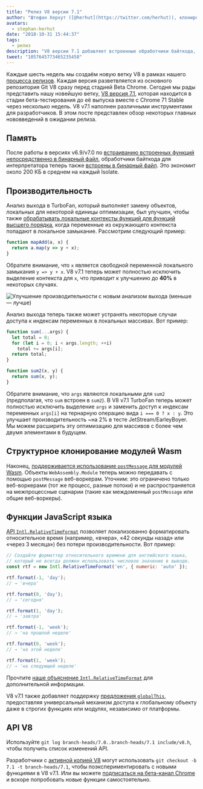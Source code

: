 ```yaml
---
title: "Релиз V8 версии 7.1"
author: "Штефан Херхут ([@herhut](https://twitter.com/herhut)), клонированный создатель клонов"
avatars: 
  - stephan-herhut
date: "2018-10-31 15:44:37"
tags: 
  - релиз
description: "V8 версии 7.1 добавляет встроенные обработчики байткода, улучшенный анализ выхода TurboFan, postMessage(wasmModule), Intl.RelativeTimeFormat и globalThis!"
tweet: "1057645773465235458"
---
```

Каждые шесть недель мы создаём новую ветку V8 в рамках нашего [процесса релизов](/docs/release-process). Каждая версия разветвляется из основного репозитория Git V8 сразу перед стадией Beta Chrome. Сегодня мы рады представить нашу новейшую ветку, [V8 версия 7.1](https://chromium.googlesource.com/v8/v8.git/+log/branch-heads/7.1), которая находится в стадии бета-тестирования до её выпуска вместе с Chrome 71 Stable через несколько недель. V8 v7.1 наполнен различными инструментами для разработчиков. В этом посте представлен обзор некоторых главных нововведений в ожидании релиза.

<!--truncate-->
## Память

После работы в версиях v6.9/v7.0 по [встраиванию встроенных функций непосредственно в бинарный файл](/blog/embedded-builtins), обработчики байткода для интерпретатора теперь также [встроены в бинарный файл](https://bugs.chromium.org/p/v8/issues/detail?id=8068). Это экономит около 200 КБ в среднем на каждый Isolate.

## Производительность

Анализ выхода в TurboFan, который выполняет замену объектов, локальных для некоторой единицы оптимизации, был улучшен, чтобы также [обрабатывать локальные контексты функций для функций высшего порядка](https://bit.ly/v8-turbofan-context-sensitive-js-operators), когда переменные из окружающего контекста попадают в локальное замыкание. Рассмотрим следующий пример:

```js
function mapAdd(a, x) {
  return a.map(y => y + x);
}
```

Обратите внимание, что `x` является свободной переменной локального замыкания `y => y + x`. V8 v7.1 теперь может полностью исключить выделение контекста для `x`, что приводит к улучшению до **40%** в некоторых случаях.

![Улучшение производительности с новым анализом выхода (меньше — лучше)](/_img/v8-release-71/improved-escape-analysis.svg)

Анализ выхода теперь также может устранять некоторые случаи доступа к индексам переменных в локальных массивах. Вот пример:

```js
function sum(...args) {
  let total = 0;
  for (let i = 0; i < args.length; ++i)
    total += args[i];
  return total;
}

function sum2(x, y) {
  return sum(x, y);
}
```

Обратите внимание, что `args` являются локальными для `sum2` (предполагая, что `sum` встроен в `sum2`). В V8 v7.1 TurboFan теперь может полностью исключить выделение `args` и заменить доступ к индексам переменных `args[i]` на тернарную операцию вида `i === 0 ? x : y`. Это улучшает производительность ~на 2% в тесте JetStream/EarleyBoyer. Мы можем расширить эту оптимизацию для массивов с более чем двумя элементами в будущем.

## Структурное клонирование модулей Wasm

Наконец, [поддерживается использование `postMessage` для модулей Wasm](https://github.com/WebAssembly/design/pull/1074). Объекты `WebAssembly.Module` теперь можно передавать с помощью `postMessage` веб-воркерам. Уточним: это ограничено только веб-воркерами (тот же процесс, разные потоки) и не распространяется на межпроцессные сценарии (такие как междоменный `postMessage` или общие веб-воркеры).

## Функции JavaScript языка

[API `Intl.RelativeTimeFormat`](/features/intl-relativetimeformat) позволяет локализованно форматировать относительное время (например, «вчера», «42 секунды назад» или «через 3 месяца») без потери производительности. Вот пример:

```js
// Создайте форматтер относительного времени для английского языка,
// который не всегда должен использовать числовое значение в выводе.
const rtf = new Intl.RelativeTimeFormat('en', { numeric: 'auto' });

rtf.format(-1, 'day');
// → 'вчера'

rtf.format(0, 'day');
// → 'сегодня'

rtf.format(1, 'day');
// → 'завтра'

rtf.format(-1, 'week');
// → 'на прошлой неделе'

rtf.format(0, 'week');
// → 'на этой неделе'

rtf.format(1, 'week');
// → 'на следующей неделе'
```

Прочтите [наше объяснение `Intl.RelativeTimeFormat`](/features/intl-relativetimeformat) для дополнительной информации.

V8 v7.1 также добавляет поддержку [предложения `globalThis`](/features/globalthis), предоставляя универсальный механизм доступа к глобальному объекту даже в строгих функциях или модулях, независимо от платформы.

## API V8

Используйте `git log branch-heads/7.0..branch-heads/7.1 include/v8.h`, чтобы получить список изменений API.

Разработчики с [активной копией V8](/docs/source-code#using-git) могут использовать `git checkout -b 7.1 -t branch-heads/7.1`, чтобы поэкспериментировать с новыми функциями в V8 v7.1. Или вы можете [подписаться на бета-канал Chrome](https://www.google.com/chrome/browser/beta.html) и вскоре попробовать новые функции самостоятельно.
